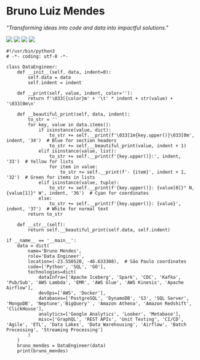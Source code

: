 
# Bruno Luiz Mendes 
 _"Transforming ideas into code and data into impactful solutions."_  

<p align="left">
  <a href="https://www.python.org/" target="_blank"><img src="https://img.shields.io/static/v1?label=Python&message=Always&color=success"></a>
  <a href="https://www.linkedin.com/in/brunoluizmendes/" target="_blank"><img src="https://img.shields.io/badge/-LinkedIn-blue?style=flat-square&logo=Linkedin&logoColor=white"></a>
  <a href="https://github.com/blmendes" target="_blank"><img src="https://img.shields.io/github/followers/blmendes?label=Follow&style=social"></a>
  <a href="https://brunoluizmendes.medium.com" target="_blank"><img src="https://img.shields.io/badge/-Medium-black?style=flat-square&logo=medium"></a>
</p>

```
#!/usr/bin/python3
# -*- coding: utf-8 -*-

class DataEngineer:
    def __init__(self, data, indent=0):
        self.data = data
        self.indent = indent

    def __print(self, value, indent, color=''):
        return f'\033[{color}m' + '\t' * indent + str(value) + '\033[0m\n'

    def __beautiful_print(self, data, indent):
        to_str = ''
        for key, value in data.items():
            if isinstance(value, dict):
                to_str += self.__print(f'\033[1m{key.upper()}\033[0m', indent, '34')  # Blue for section headers
                to_str += self.__beautiful_print(value, indent + 1)
            elif isinstance(value, list):
                to_str += self.__print(f'{key.upper()}:', indent, '33')  # Yellow for lists
                for item in value:
                    to_str += self.__print(f'- {item}', indent + 1, '32')  # Green for items in lists
            elif isinstance(value, tuple):
                to_str += self.__print(f'{key.upper()}: {value[0]}° N, {value[1]}° W', indent, '36')  # Cyan for coordinates
            else:
                to_str += self.__print(f'{key.upper()}: {value}', indent, '37')  # White for normal text
        return to_str

    def __str__(self):
        return self.__beautiful_print(self.data, self.indent)

if __name__ == '__main__':
    data = dict(
        name='Bruno Mendes',
        role='Data Engineer',
        location=(-23.550520, -46.633308),  # São Paulo coordinates
        code=['Python', 'SQL', 'GO'],
        technologies=dict(
            dataInfra=['Apache Iceberg', 'Spark', 'CDC', 'Kafka', 'Pub/Sub', 'AWS Lambda', 'EMR', 'AWS Glue', 'AWS Kinesis', 'Apache Airflow'],
            devOps=['AWS', 'Docker'],
            databases=['PostgreSQL', 'DynamoDB', 'S3', 'SQL Server', 'MongoDB', 'Neptune','BigQuery' , 'Amazon Athena', 'Amazon Redshift', 'ClickHouse'],
            analytics=['Google Analytics', 'Looker', 'Metabase'],
            misc=['GraphQL', 'REST APIs', 'Unit Testing', 'CI/CD', 'Agile', 'ETL', 'Data Lakes', 'Data Warehousing', 'Airflow', 'Batch Processing', 'Streaming Processing']
        )
    )
    bruno_mendes = DataEngineer(data)
    print(bruno_mendes)

```

